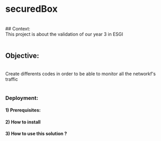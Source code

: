 # securedBox
<br>
## Context:
<br>
This project is about the validation of our year 3 in ESGI

<br>
<br>

## Objective:
<br>
Create differents codes in order to be able to monitor all the networkf's traffic

<br>
<br>

### Deployment:

#### 1) Prerequisites: 

#### 2) How to install

#### 3) How to use this solution ?

